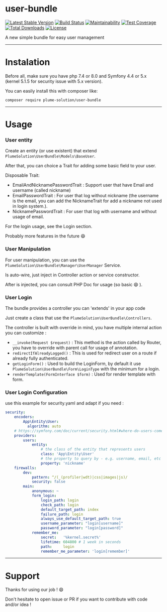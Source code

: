 # user-bundle

[![Latest Stable Version](https://poser.pugx.org/plume-solution/user-bundle/v)](//packagist.org/packages/plume-solution/user-bundle)
[![Build Status](https://travis-ci.com/PlumeSolution/user-bundle.svg?branch=master)](https://travis-ci.com/PlumeSolution/user-bundle)
[![Maintainability](https://api.codeclimate.com/v1/badges/d20bbb487f681bbc6c6e/maintainability)](https://codeclimate.com/github/PlumeSolution/user-bundle/maintainability)
[![Test Coverage](https://api.codeclimate.com/v1/badges/d20bbb487f681bbc6c6e/test_coverage)](https://codeclimate.com/github/PlumeSolution/user-bundle/test_coverage)
[![Total Downloads](https://poser.pugx.org/plume-solution/user-bundle/downloads)](//packagist.org/packages/plume-solution/user-bundle)
[![License](https://poser.pugx.org/plume-solution/user-bundle/license)](//packagist.org/packages/plume-solution/user-bundle)

A new simple bundle for easy user management
____________________________________________

Instalation
===========

Before all, make sure you have php 7.4 or 8.0 and Symfony 4.4 or 5.x (kernel 5.1.5 for security issue with 5.x version).

You can easily install this with composer like:

`composer require plume-solution/user-bundle`
_____________________________________________

Usage
=====

### User entity

Create an entity (or use existent) that extend `PlumeSolution\UserBundle\Models\BaseUser`.

After that, you can choice a Trait for adding some basic field to your user.

Disposable Trait:
- EmailAndNicknamePasswordTrait : Support user that have Email and username (called nickname)
- EmailPasswordTrait : For user that log without nickname (the username is the email, you can add the NicknameTrait for add a nickname not used in login system.).
- NicknamePasswordTrait : For user that log with username and without usage of email.

For the login usage, see the Login section.

Probably more features in the future :smile:

### User Manipulation

For user manipulation, you can use the `PlumeSolution\UserBundle\Manager\UserManager` Service.

Is auto-wire, just inject in Controller action or service constructor.

After is injected, you can consult PHP Doc for usage (so basic :smile: ).

### User Login

The bundle provides a controller you can 'extends' in your app code

Just create a class that use the `PlumeSolution\UserBundle\Controllers`.

The controller is built with override in mind, you have multiple internal action you can customize
:
- `__invoke(Request $request)` : This method is the action called by Router, you have to override with parent call for usage of annotation.
- `redirectIfAlreadyLogged()` : This is used for redirect user on a route if already fully authenticated.
- `getLoginForm()` : Used to build the LoginForm, by default it use `PlumeSolution\UserBundle\Form\LoginType` with the minimum for a login.
- `renderTemplate(FormInterface $form)` : Used for render template with form.

### User Login Configuration

use this example for security.yaml and adapt if you need :

```yaml
security:
    encoders:
        App\Entity\User:
          algorithm: auto
    # https://symfony.com/doc/current/security.html#where-do-users-come-from-user-providers
    providers:
        users:
            entity:
                # the class of the entity that represents users
                class: 'App\Entity\User'
                # the property to query by - e.g. username, email, etc
                property: 'nickname'
    firewalls:
        dev:
            pattern: ^/(_(profiler|wdt)|css|images|js)/
            security: false
        main:
            anonymous: ~
            form_login:
                login_path: login
                check_path: login
                default_target_path: index
                failure_path: login
                always_use_default_target_path: true
                username_parameter: "login[username]"
                password_parameter: "login[password]"
            remember_me:
                secret:   '%kernel.secret%'
                lifetime: 604800 # 1 week in seconds
                path:     login
                remember_me_parameter: 'login[remember]'
```
_______________________________________________________________________
Support
=======

Thanks for using our job ! :smile:

Don't hesitate to open issue or PR if you want to contribute with code and/or idea !
